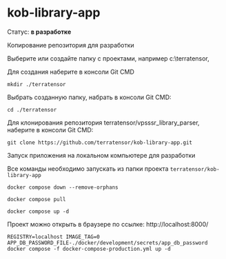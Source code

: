 # kob-library-app

Статус: **в разработке**

Копирование репозитория для разработки 

Выберите или создайте папку с проектами, например c:\terratensor,

Для создания наберите в консоли Git CMD
```
mkdir ./terratensor
```

Выбрать созданную папку, набрать в консоли Git CMD:
```
cd ./terratensor
```

Для клонирования репозитория terratensor/vpsssr_library_parser, наберите в консоли Git CMD:

```
git clone https://github.com/terratensor/kob-library-app.git
```

Запуск приложения на локальном компьютере для разработки

Все команды необходимо запускать из папки проекта
`terratensor/kob-library-app`

```
docker compose down --remove-orphans
```

```
docker compose pull
```

```
docker compose up -d
```

Проект можно открыть в браузере по ссылке:
http://localhost:8000/

```
REGISTRY=localhost IMAGE_TAG=0 APP_DB_PASSWORD_FILE-./docker/development/secrets/app_db_password docker compose -f docker-compose-production.yml up -d
```
